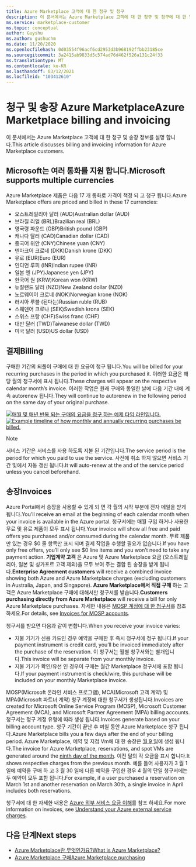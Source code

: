 ```yaml
---
title: Azure Marketplace 고객에 대 한 청구 및 청구
description: 이 문서에서는 Azure Marketplace 고객에 대 한 청구 및 청구에 대 한 일반적인 질문을 설명 합니다.
ms.service: marketplace-customer
ms.topic: conceptual
author: Guyshu
ms.author: gushuchm
ms.date: 11/20/2020
ms.openlocfilehash: 0d03554f96acf6cd2953d3b968192ffbb23185ce
ms.sourcegitcommit: 3a2415ab9833d5c574ad76d462f526a131c24f33
ms.translationtype: MT
ms.contentlocale: ko-KR
ms.lasthandoff: 03/12/2021
ms.locfileid: "103412610"
---
```

# <a name="azure-marketplace-billing-and-invoicing"></a><span data-ttu-id="3896a-103">청구 및 송장 Azure Marketplace</span><span class="sxs-lookup"><span data-stu-id="3896a-103">Azure Marketplace billing and invoicing</span></span>

<span data-ttu-id="3896a-104">이 문서에서는 Azure Marketplace 고객에 대 한 청구 및 송장 정보를 설명 합니다.</span><span class="sxs-lookup"><span data-stu-id="3896a-104">This article discusses billing and invoicing information for Azure Marketplace customers.</span></span>

## <a name="microsoft-supports-multiple-currencies"></a><span data-ttu-id="3896a-105">Microsoft는 여러 통화를 지원 합니다.</span><span class="sxs-lookup"><span data-stu-id="3896a-105">Microsoft supports multiple currencies</span></span>

<span data-ttu-id="3896a-106">Azure Marketplace 제품은 다음 17 개 통화로 가격이 책정 되 고 청구 됩니다.</span><span class="sxs-lookup"><span data-stu-id="3896a-106">Azure Marketplace offers are priced and billed in these 17 currencies:</span></span>

- <span data-ttu-id="3896a-107">오스트레일리아 달러 (AUD)</span><span class="sxs-lookup"><span data-stu-id="3896a-107">Australian dollar (AUD)</span></span>
- <span data-ttu-id="3896a-108">브라질 리얼 (BRL)</span><span class="sxs-lookup"><span data-stu-id="3896a-108">Brazilian real (BRL)</span></span>
- <span data-ttu-id="3896a-109">영국령 파운드 (GBP)</span><span class="sxs-lookup"><span data-stu-id="3896a-109">British pound (GBP)</span></span>
- <span data-ttu-id="3896a-110">캐나다 달러 (CAD)</span><span class="sxs-lookup"><span data-stu-id="3896a-110">Canadian dollar (CAD)</span></span>
- <span data-ttu-id="3896a-111">중국어 위안 (CNY)</span><span class="sxs-lookup"><span data-stu-id="3896a-111">Chinese yuan (CNY)</span></span>
- <span data-ttu-id="3896a-112">덴마크어 크로네 (DKK)</span><span class="sxs-lookup"><span data-stu-id="3896a-112">Danish krone (DKK)</span></span>
- <span data-ttu-id="3896a-113">유로 (EUR)</span><span class="sxs-lookup"><span data-stu-id="3896a-113">Euro (EUR)</span></span>
- <span data-ttu-id="3896a-114">인디언 루피 (INR)</span><span class="sxs-lookup"><span data-stu-id="3896a-114">Indian rupee (INR)</span></span>
- <span data-ttu-id="3896a-115">일본 엔 (JPY)</span><span class="sxs-lookup"><span data-stu-id="3896a-115">Japanese yen (JPY)</span></span>
- <span data-ttu-id="3896a-116">한국어 원 (KRW)</span><span class="sxs-lookup"><span data-stu-id="3896a-116">Korean won (KRW)</span></span>
- <span data-ttu-id="3896a-117">뉴질랜드 달러 (NZD)</span><span class="sxs-lookup"><span data-stu-id="3896a-117">New Zealand dollar (NZD)</span></span>
- <span data-ttu-id="3896a-118">노르웨이어 크로네 (NOK)</span><span class="sxs-lookup"><span data-stu-id="3896a-118">Norwegian krone (NOK)</span></span>
- <span data-ttu-id="3896a-119">러시아 루블 (된다는)</span><span class="sxs-lookup"><span data-stu-id="3896a-119">Russian ruble (RUB)</span></span>
- <span data-ttu-id="3896a-120">스웨덴어 크로나 (SEK)</span><span class="sxs-lookup"><span data-stu-id="3896a-120">Swedish krona (SEK)</span></span>
- <span data-ttu-id="3896a-121">스위스 프랑 (CHF)</span><span class="sxs-lookup"><span data-stu-id="3896a-121">Swiss franc (CHF)</span></span>
- <span data-ttu-id="3896a-122">대만 달러 (TWD)</span><span class="sxs-lookup"><span data-stu-id="3896a-122">Taiwanese dollar (TWD)</span></span>
- <span data-ttu-id="3896a-123">미국 달러 (USD)</span><span class="sxs-lookup"><span data-stu-id="3896a-123">US dollar (USD)</span></span>

## <a name="billing"></a><span data-ttu-id="3896a-124">결제</span><span class="sxs-lookup"><span data-stu-id="3896a-124">Billing</span></span>

<span data-ttu-id="3896a-125">구매한 기간의 되풀이 구매에 대 한 요금이 청구 됩니다.</span><span class="sxs-lookup"><span data-stu-id="3896a-125">You will be billed for your recurring purchases in the period in which you purchased it.</span></span> <span data-ttu-id="3896a-126">이러한 요금은 해당 월의 청구서에 표시 됩니다.</span><span class="sxs-lookup"><span data-stu-id="3896a-126">These charges will appear on the respective calendar month’s invoice.</span></span> <span data-ttu-id="3896a-127">이러한 작업은 원래 구매와 동일한 날에 다음 기간 내에 계속 autorenew 됩니다.</span><span class="sxs-lookup"><span data-stu-id="3896a-127">They will continue to autorenew in the following period on the same day of your original purchase.</span></span>

<span data-ttu-id="3896a-128">[![매월 및 매년 반복 되는 구매의 요금을 청구 하는 예제 타임 라인입니다.](media/billing/billing-charges-recurring.png)](media/billing/billing-charges-recurring.png#lightbox)</span><span class="sxs-lookup"><span data-stu-id="3896a-128">[![Example timeline of how monthly and annually recurring purchases be billed.](media/billing/billing-charges-recurring.png)](media/billing/billing-charges-recurring.png#lightbox)</span></span>

>[!NOTE]
> <span data-ttu-id="3896a-129">서비스 기간은 서비스를 사용 하도록 지불 된 기간입니다.</span><span class="sxs-lookup"><span data-stu-id="3896a-129">The service period is the period for which you paid to use the service.</span></span> <span data-ttu-id="3896a-130">사전에 취소 하지 않으면 서비스 기간 및에서 자동 갱신 됩니다.</span><span class="sxs-lookup"><span data-stu-id="3896a-130">It will auto-renew at the and of the service period unless you cancel beforehand.</span></span>

## <a name="invoices"></a><span data-ttu-id="3896a-131">송장</span><span class="sxs-lookup"><span data-stu-id="3896a-131">Invoices</span></span>

<span data-ttu-id="3896a-132">Azure Portal에서 송장을 사용할 수 있게 되 면 각 월의 시작 부분에 전자 메일을 받게 됩니다.</span><span class="sxs-lookup"><span data-stu-id="3896a-132">You’ll receive an email at the beginning of each calendar month when your invoice is available in the Azure portal.</span></span> <span data-ttu-id="3896a-133">청구서에는 매월 구입 하거나 사용한 무료 및 유료 제품이 모두 표시 됩니다.</span><span class="sxs-lookup"><span data-stu-id="3896a-133">Your invoice will show all free and paid offers you purchased and/or consumed during the calendar month.</span></span> <span data-ttu-id="3896a-134">무료 제품만 있는 경우 $0 줄 항목만 표시 되며 결제 작업을 수행할 필요가 없습니다.</span><span class="sxs-lookup"><span data-stu-id="3896a-134">If you have only free offers, you’ll only see $0 line items and you won’t need to take any payment action.</span></span> <span data-ttu-id="3896a-135">**기업계약 고객** 은 Azure 및 Azure Marketplace 요금 (오스트레일리아, 일본 및 싱가포르 고객 제외)을 모두 보여 주는 결합 된 송장을 받게 됩니다.</span><span class="sxs-lookup"><span data-stu-id="3896a-135">**Enterprise Agreement customers** will receive a combined invoice showing both Azure and Azure Marketplace charges (excluding customers in Australia, Japan, and Singapore).</span></span> <span data-ttu-id="3896a-136">**Azure Marketplace에서 직접 구매** 하는 고객은 Azure Marketplace 구매에 대해서만 청구서를 받습니다.</span><span class="sxs-lookup"><span data-stu-id="3896a-136">**Customers purchasing directly from Azure Marketplace** will receive a bill for only Azure Marketplace purchases.</span></span> <span data-ttu-id="3896a-137">자세한 내용은 [MOSP 계정에 대 한 청구서](/azure/cost-management-billing/understand/download-azure-invoice#invoices-for-mosp-billing-accounts)를 참조 하세요.</span><span class="sxs-lookup"><span data-stu-id="3896a-137">For details, see [Invoices for MOSP accounts](/azure/cost-management-billing/understand/download-azure-invoice#invoices-for-mosp-billing-accounts).</span></span>

<span data-ttu-id="3896a-138">청구서를 받으면 다음과 같이 변합니다.</span><span class="sxs-lookup"><span data-stu-id="3896a-138">When you receive your invoice varies:</span></span>

- <span data-ttu-id="3896a-139">지불 기기가 신용 카드인 경우 예약을 구매한 후 즉시 청구서에 청구 됩니다.</span><span class="sxs-lookup"><span data-stu-id="3896a-139">If your payment instrument is credit card, you’ll be invoiced immediately after the purchase of the reservation.</span></span> <span data-ttu-id="3896a-140">이 청구서는 월별 청구서와는 별개입니다.</span><span class="sxs-lookup"><span data-stu-id="3896a-140">This invoice will be separate from your monthly invoice.</span></span>
- <span data-ttu-id="3896a-141">지불 기기가 확인/유선 인 경우이 구매는 월간 Marketplace 청구서에 포함 됩니다.</span><span class="sxs-lookup"><span data-stu-id="3896a-141">If your payment instrument is check/wire, this purchase will be included on your monthly Marketplace invoice.</span></span>

<span data-ttu-id="3896a-142">MOSP(Microsoft 온라인 서비스 프로그램), MCA(Microsoft 고객 계약) 및 MPA(Microsoft 파트너 계약) 청구 계정에 대한 청구서가 생성됩니다.</span><span class="sxs-lookup"><span data-stu-id="3896a-142">Invoices are created for Microsoft Online Service Program (MOSP), Microsoft Customer Agreement (MCA), and Microsoft Partner Agreement (MPA) billing accounts.</span></span> <span data-ttu-id="3896a-143">청구서는 청구 계정 유형에 따라 생성 됩니다.</span><span class="sxs-lookup"><span data-stu-id="3896a-143">Invoices generate based on your billing account type.</span></span> <span data-ttu-id="3896a-144">청구 기간이 끝난 후 며칠 동안 Azure Marketplace 청구 됩니다.</span><span class="sxs-lookup"><span data-stu-id="3896a-144">Azure Marketplace bills you a few days after the end of your billing period.</span></span> <span data-ttu-id="3896a-145">Azure Marketplace, 예약 및 지점 Vm에 대 한 송장은 [월 9 일](/azure/cost-management-billing/understand/download-azure-invoice#invoices-for-mosp-billing-accounts)에 생성 됩니다.</span><span class="sxs-lookup"><span data-stu-id="3896a-145">The invoice for Azure Marketplace, reservations, and spot VMs are generated around the [ninth day of the month](/azure/cost-management-billing/understand/download-azure-invoice#invoices-for-mosp-billing-accounts).</span></span> <span data-ttu-id="3896a-146">이전 달의 각 요금을 표시 합니다.</span><span class="sxs-lookup"><span data-stu-id="3896a-146">It shows respective charges from the previous month.</span></span> <span data-ttu-id="3896a-147">예를 들어 사용자가 3 월 1 일에 예약을 구매 하 고 3 월 30 일에 다른 예약을 구입한 경우 4 월의 단일 청구서에는 두 예약이 모두 포함 됩니다.</span><span class="sxs-lookup"><span data-stu-id="3896a-147">For example, if a user purchased a reservation on March 1st and another reservation on March 30th, a single invoice in April includes both reservations.</span></span>

<span data-ttu-id="3896a-148">청구서에 대 한 자세한 내용은 [Azure 외부 서비스 요금 이해](/azure/cost-management-billing/understand/understand-azure-marketplace-charges)를 참조 하세요.</span><span class="sxs-lookup"><span data-stu-id="3896a-148">For more information on invoices, see [Understand your Azure external service charges](/azure/cost-management-billing/understand/understand-azure-marketplace-charges).</span></span>

## <a name="next-steps"></a><span data-ttu-id="3896a-149">다음 단계</span><span class="sxs-lookup"><span data-stu-id="3896a-149">Next steps</span></span>

- [<span data-ttu-id="3896a-150">Azure Marketplace란 무엇인가요?</span><span class="sxs-lookup"><span data-stu-id="3896a-150">What is Azure Marketplace?</span></span>](azure-marketplace-overview.md)
- [<span data-ttu-id="3896a-151">Azure Marketplace 구매</span><span class="sxs-lookup"><span data-stu-id="3896a-151">Azure Marketplace purchasing</span></span>](azure-purchasing-invoicing.md)
